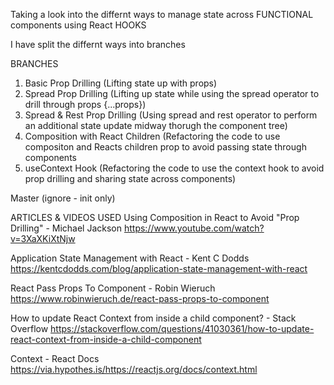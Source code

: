 Taking a look into the differnt ways to manage state across FUNCTIONAL components using React HOOKS

I have split the differnt ways into branches

BRANCHES
1. Basic Prop Drilling (Lifting state up with props)
2. Spread Prop Drilling (Lifting up state while using the spread operator to drill through props {...props})
3. Spread & Rest Prop Drilling (Using spread and rest operator to perform an additional state update midway thorugh the component tree)
4. Composition with React Children (Refactoring the code to use compositon and Reacts children prop to avoid passing state through components
5. useContext Hook (Refactoring the code to use the context hook to avoid prop drilling and sharing state across components)

Master (ignore - init only)

ARTICLES & VIDEOS USED
Using Composition in React to Avoid "Prop Drilling" - Michael Jackson
https://www.youtube.com/watch?v=3XaXKiXtNjw

Application State Management with React - Kent C Dodds
https://kentcdodds.com/blog/application-state-management-with-react

React Pass Props To Component - Robin Wieruch
https://www.robinwieruch.de/react-pass-props-to-component

How to update React Context from inside a child component? - Stack Overflow
https://stackoverflow.com/questions/41030361/how-to-update-react-context-from-inside-a-child-component

Context - React Docs
https://via.hypothes.is/https://reactjs.org/docs/context.html
